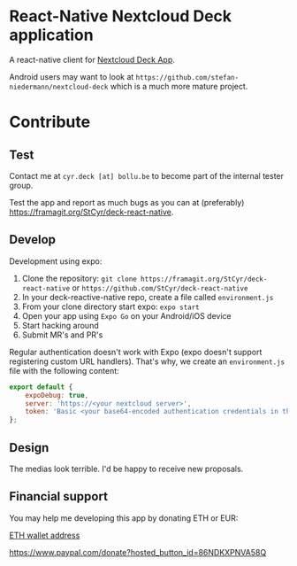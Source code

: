# React-Native Nextcloud Deck application
A react-native client for [Nextcloud Deck App](https://github.com/nextcloud/deck/).

Android users may want to look at `https://github.com/stefan-niedermann/nextcloud-deck` which is a much more mature project.

# Contribute

## Test

Contact me at `cyr.deck [at] bollu.be` to become part of the internal tester group.

Test the app and report as much bugs as you can at (preferably) https://framagit.org/StCyr/deck-react-native.

## Develop

Development using expo:

1. Clone the repository: `git clone https://framagit.org/StCyr/deck-react-native` or `https://github.com/StCyr/deck-react-native`
2. In your deck-reactive-native repo, create a file called `environment.js` 
3. From your clone directory start expo: `expo start`
4. Open your app using `Expo Go` on your Android/iOS device
5. Start hacking around
6. Submit MR's and PR's

Regular authentication doesn't work with Expo (expo doesn't support registering custom URL handlers). That's why, we create an `environment.js` file with the following content:

```js
export default {
    expoDebug: true,
    server: 'https://<your nextcloud server>',
    token: 'Basic <your base64-encoded authentication credentials in the form 'user:password'',
};
```

## Design

The medias look terrible. I'd be happy to receive new proposals. 

## Financial support

You may help me developing this app by donating ETH or EUR:

[ETH wallet address](/assets/eth_wallet.png)

https://www.paypal.com/donate?hosted_button_id=86NDKXPNVA58Q